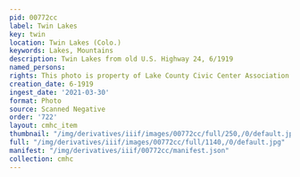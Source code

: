```yaml
---
pid: 00772cc
label: Twin Lakes
key: twin
location: Twin Lakes (Colo.)
keywords: Lakes, Mountains
description: Twin Lakes from old U.S. Highway 24, 6/1919
named_persons: 
rights: This photo is property of Lake County Civic Center Association.
creation_date: 6-1919
ingest_date: '2021-03-30'
format: Photo
source: Scanned Negative
order: '722'
layout: cmhc_item
thumbnail: "/img/derivatives/iiif/images/00772cc/full/250,/0/default.jpg"
full: "/img/derivatives/iiif/images/00772cc/full/1140,/0/default.jpg"
manifest: "/img/derivatives/iiif/00772cc/manifest.json"
collection: cmhc
---
```

